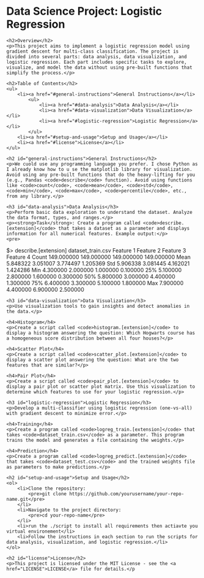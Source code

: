 <h1>Data Science Project: Logistic Regression</h1>
    
    <h2>Overview</h2>
    <p>This project aims to implement a logistic regression model using gradient descent for multi-class classification. The project is divided into several parts: data analysis, data visualization, and logistic regression. Each part includes specific tasks to explore, visualize, and model the data without using pre-built functions that simplify the process.</p>
    
    <h2>Table of Contents</h2>
    <ul>
        <li><a href="#general-instructions">General Instructions</a></li>
            <ul>
                <li><a href="#data-analysis">Data Analysis</a></li>
                <li><a href="#data-visualization">Data Visualization</a></li>
                <li><a href="#logistic-regression">Logistic Regression</a></li>
            </ul>
        <li><a href="#setup-and-usage">Setup and Usage</a></li>
        <li><a href="#license">License</a></li>
    </ul>
    
    <h2 id="general-instructions">General Instructions</h2>
    <p>We cuold use any programming language you prefer. I chose Python as I already know how to u se the matplotlib library for visualization. Avoid using any pre-built functions that do the heavy-lifting for you (e.g., Pandas <code>describe</code> function). Avoid using functions like <code>count</code>, <code>mean</code>, <code>std</code>, <code>min</code>, <code>max</code>, <code>percentile</code>, etc., from any library.</p>
    
    <h3 id="data-analysis">Data Analysis</h3>
    <p>Perform basic data exploration to understand the dataset. Analyze the data format, types, and ranges.</p>
    <p><strong>Task</strong>: Create a program called <code>describe.[extension]</code> that takes a dataset as a parameter and displays information for all numerical features. Example output:</p>
    <pre>
$> describe.[extension] dataset_train.csv
Feature 1  Feature 2  Feature 3  Feature 4
Count      149.000000 149.000000 149.000000 149.000000
Mean       5.848322   3.051007   3.774497   1.205369
Std        5.906338   3.081445   4.162021   1.424286
Min        4.300000   2.000000   1.000000   0.100000
25%        5.100000   2.800000   1.600000   0.300000
50%        5.800000   3.000000   4.400000   1.300000
75%        6.400000   3.300000   5.100000   1.800000
Max        7.900000   4.400000   6.900000   2.500000
    </pre>
    
    <h3 id="data-visualization">Data Visualization</h3>
    <p>Use visualization tools to gain insights and detect anomalies in the data.</p>
    
    <h4>Histogram</h4>
    <p>Create a script called <code>histogram.[extension]</code> to display a histogram answering the question: Which Hogwarts course has a homogeneous score distribution between all four houses?</p>
    
    <h4>Scatter Plot</h4>
    <p>Create a script called <code>scatter_plot.[extension]</code> to display a scatter plot answering the question: What are the two features that are similar?</p>
    
    <h4>Pair Plot</h4>
    <p>Create a script called <code>pair_plot.[extension]</code> to display a pair plot or scatter plot matrix. Use this visualization to determine which features to use for your logistic regression.</p>
    
    <h3 id="logistic-regression">Logistic Regression</h3>
    <p>Develop a multi-classifier using logistic regression (one-vs-all) with gradient descent to minimize error.</p>
    
    <h4>Training</h4>
    <p>Create a program called <code>logreg_train.[extension]</code> that takes <code>dataset_train.csv</code> as a parameter. This program trains the model and generates a file containing the weights.</p>
    
    <h4>Prediction</h4>
    <p>Create a program called <code>logreg_predict.[extension]</code> that takes <code>dataset_test.csv</code> and the trained weights file as parameters to make predictions.</p>
    
    <h2 id="setup-and-usage">Setup and Usage</h2>
    <ol>
        <li>Clone the repository:
            <pre>git clone https://github.com/yourusername/your-repo-name.git</pre>
        </li>
        <li>Navigate to the project directory:
            <pre>cd your-repo-name</pre>
        </li>
        <li>run the ./script to install all requirements then actiavte you virtual environement</li>
        <li>Follow the instructions in each section to run the scripts for data analysis, visualization, and logistic regression.</li>
    </ol>
    
    <h2 id="license">License</h2>
    <p>This project is licensed under the MIT License - see the <a href="LICENSE">LICENSE</a> file for details.</p
